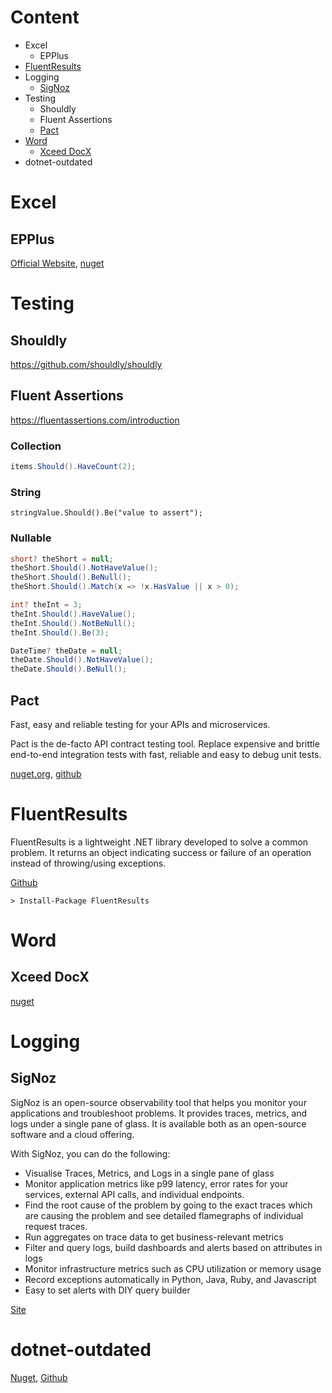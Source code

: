 # Content
* Excel
  * EPPlus
* [FluentResults](#fluentresults)
* Logging
  * [SigNoz](#signoz)
* Testing
  * Shouldly
  * Fluent Assertions
  * [Pact](#pact)
* [Word](#word)
  * [Xceed DocX](#xceed-docx)
* dotnet-outdated

# Excel
## EPPlus
[Official Website](https://www.epplussoftware.com/),
[nuget](https://www.nuget.org/packages/EPPlus/)
# Testing
## Shouldly
https://github.com/shouldly/shouldly
## Fluent Assertions
https://fluentassertions.com/introduction
### Collection
```csharp
items.Should().HaveCount(2);
```
### String
```sharp
stringValue.Should().Be("value to assert");
```
### Nullable
```csharp
short? theShort = null;
theShort.Should().NotHaveValue();
theShort.Should().BeNull();
theShort.Should().Match(x => !x.HasValue || x > 0);

int? theInt = 3;
theInt.Should().HaveValue();
theInt.Should().NotBeNull();
theInt.Should().Be(3);

DateTime? theDate = null;
theDate.Should().NotHaveValue();
theDate.Should().BeNull();
```
## Pact
Fast, easy and reliable testing for your APIs and microservices.

Pact is the de-facto API contract testing tool. Replace expensive and brittle end-to-end integration tests with fast, reliable and easy to debug unit tests.

[nuget.org](https://www.nuget.org/packages/PactNet), [github](https://github.com/pact-foundation/pact-net)

# FluentResults
FluentResults is a lightweight .NET library developed to solve a common problem. It returns an object indicating success or failure of an operation instead of throwing/using exceptions.

[Github](https://github.com/altmann/FluentResults)
```
> Install-Package FluentResults
```
# Word
## Xceed DocX
[nuget](https://www.nuget.org/packages/DocX)

# Logging
## SigNoz
SigNoz is an open-source observability tool that helps you monitor your applications and troubleshoot problems. It provides traces, metrics, and logs under a single pane of glass. It is available both as an open-source software and a cloud offering.

With SigNoz, you can do the following:
* Visualise Traces, Metrics, and Logs in a single pane of glass
* Monitor application metrics like p99 latency, error rates for your services, external API calls, and individual endpoints.
* Find the root cause of the problem by going to the exact traces which are causing the problem and see detailed flamegraphs of individual request traces.
* Run aggregates on trace data to get business-relevant metrics
* Filter and query logs, build dashboards and alerts based on attributes in logs
* Monitor infrastructure metrics such as CPU utilization or memory usage
* Record exceptions automatically in Python, Java, Ruby, and Javascript
* Easy to set alerts with DIY query builder
    
[Site](https://signoz.io/)

# dotnet-outdated
[Nuget](https://www.nuget.org/packages/dotnet-outdated-tool), [Github](https://github.com/dotnet-outdated/dotnet-outdated)
